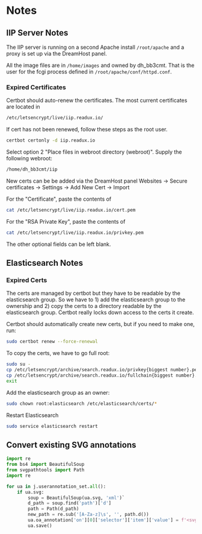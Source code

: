 # Notes

## IIP Server Notes

The IIP server is running on a second Apache install `/root/apache` and a proxy is set up via the DreamHost panel.

All the image files are in `/home/images` and owned by dh_bb3cmt. That is the user for the fcgi process defined in `/root/apache/conf/httpd.conf`.

### Expired Certificates

Certbot should auto-renew the certificates. The most current certificates are located in

~~~sh
/etc/letsencrypt/live/iip.readux.io/
~~~

If cert has not been renewed, follow these steps as the root user.

~~~sh
certbot certonly -d iip.readux.io
~~~

Select option 2 "Place files in webroot directory (webroot)". Supply the following webroot:

~~~sh
/home/dh_bb3cmt/iip
~~~

New certs can be be added via the DreamHost panel Websites -> Secure certificates -> Settings -> Add New Cert -> Import

For the "Certificate", paste the contents of

~~~sh
cat /etc/letsencrypt/live/iip.readux.io/cert.pem
~~~

For the "RSA Private Key", paste the contents of

~~~sh
cat /etc/letsencrypt/live/iip.readux.io/privkey.pem
~~~

The other optional fields can be left blank.

## Elasticsearch Notes

### Expired Certs

The certs are managed by certbot but they have to be readable by the elasticsearch group. So we have to 1) add the elasticsearch group to the ownership and 2) copy the certs to a directory readable by the elasticsearch group. Certbot really locks down access to the certs it create.

Certbot should automatically create new certs, but if you need to make one, run:

~~~sh
sudo certbot renew --force-renewal
~~~

To copy the certs, we have to go full root:

~~~sh
sudo su -
cp /etc/letsencrypt/archive/search.readux.io/privkey{biggest number}.pem /etc/elasticsearch/certs/privkey.pem
cp /etc/letsencrypt/archive/search.readux.io/fullchain{biggest number}.pem /etc/elasticsearch/certs/fullchain.pem
exit
~~~

Add the elasticsearch group as an owner:

~~~sh
sudo chown root:elasticsearch /etc/elasticsearch/certs/*
~~~

Restart Elasticsearch

~~~sh
sudo service elasticsearch restart
~~~

## Convert existing SVG annotations

~~~python
import re
from bs4 import BeautifulSoup
from svgpathtools import Path
import re

for ua in j.userannotation_set.all():
    if ua.svg:
        soup = BeautifulSoup(ua.svg, 'xml')`
        d_path = soup.find('path')['d']
        path = Path(d_path)
        new_path = re.sub('[A-Za-z]\s', '', path.d())
        ua.oa_annotation['on'][0]['selector']['item']['value'] = f'<svg><polygon points="{new_path}"></polygon></svg>'
        ua.save()
~~~
